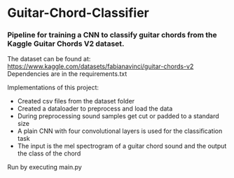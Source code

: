 # Guitar-Chord-Classifier
### Pipeline for training a CNN to classify guitar chords from the Kaggle Guitar Chords V2 dataset.


The dataset can be found at: https://www.kaggle.com/datasets/fabianavinci/guitar-chords-v2
Dependencies are in the requirements.txt

Implementations of this project:
- Created csv files from the dataset folder
- Created a dataloader to preprocess and load the data
- During preprocessing sound samples get cut or padded to a standard size
- A plain CNN with four convolutional layers is used for the classification task
- The input is the mel spectrogram of a guitar chord sound and the output the class of the chord

Run by executing main.py
